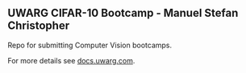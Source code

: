 ## UWARG CIFAR-10 Bootcamp - Manuel Stefan Christopher

Repo for submitting Computer Vision bootcamps.

For more details see [docs.uwarg.com](https://www.docs.uwarg.com/bootcamp/computer-vision/).
